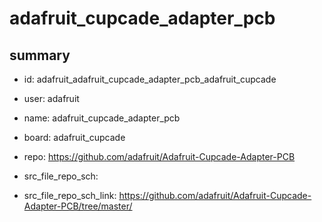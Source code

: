 # adafruit_cupcade_adapter_pcb
 
## summary 
* id: adafruit_adafruit_cupcade_adapter_pcb_adafruit_cupcade
* user: adafruit
* name: adafruit_cupcade_adapter_pcb
* board: adafruit_cupcade
* repo: https://github.com/adafruit/Adafruit-Cupcade-Adapter-PCB



* src_file_repo_sch: 
* src_file_repo_sch_link: https://github.com/adafruit/Adafruit-Cupcade-Adapter-PCB/tree/master/




